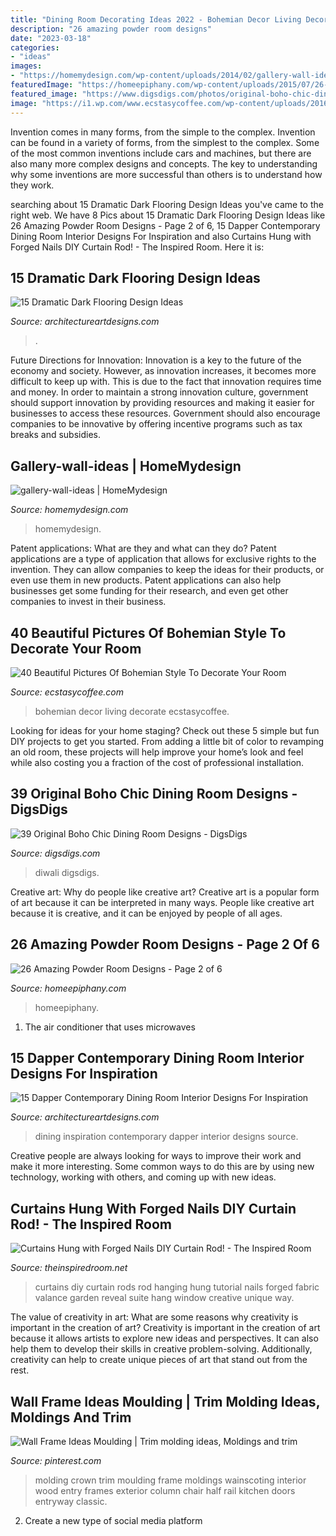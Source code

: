 ```yaml
---
title: "Dining Room Decorating Ideas 2022 - Bohemian Decor Living Decorate Ecstasycoffee"
description: "26 amazing powder room designs"
date: "2023-03-18"
categories:
- "ideas"
images:
- "https://homemydesign.com/wp-content/uploads/2014/02/gallery-wall-ideas.jpg"
featuredImage: "https://homeepiphany.com/wp-content/uploads/2015/07/26-Amazing-Powder-Room-Designs-5.jpg"
featured_image: "https://www.digsdigs.com/photos/original-boho-chic-dining-room-designs-21.jpg"
image: "https://i1.wp.com/www.ecstasycoffee.com/wp-content/uploads/2016/10/Bohemian-Living-Room-Designs-22.jpg"
---
```



Invention comes in many forms, from the simple to the complex.
Invention can be found in a variety of forms, from the simplest to the complex. Some of the most common inventions include cars and machines, but there are also many more complex designs and concepts. The key to understanding why some inventions are more successful than others is to understand how they work.

	

		
searching about 15 Dramatic Dark Flooring Design Ideas you've came to the right web. We have 8 Pics about 15 Dramatic Dark Flooring Design Ideas like 26 Amazing Powder Room Designs - Page 2 of 6, 15 Dapper Contemporary Dining Room Interior Designs For Inspiration and also Curtains Hung with Forged Nails DIY Curtain Rod! - The Inspired Room. Here it is:
		
    
## 15 Dramatic Dark Flooring Design Ideas

<img loading=lazy src="https://www.architectureartdesigns.com/wp-content/uploads/2015/03/141-1024x682.jpg" onerror="this.onerror=null;this.src='https://tse1.mm.bing.net/th?id=OIP.utPgSFx_97c3IAFpYt37SgHaE7&amp;pid=15.1';" alt="15 Dramatic Dark Flooring Design Ideas">

_Source: architectureartdesigns.com_

>. 

	

Future Directions for Innovation:
Innovation is a key to the future of the economy and society. However, as innovation increases, it becomes more difficult to keep up with. This is due to the fact that innovation requires time and money. In order to maintain a strong innovation culture, government should support innovation by providing resources and making it easier for businesses to access these resources. Government should also encourage companies to be innovative by offering incentive programs such as tax breaks and subsidies.

    
## Gallery-wall-ideas | HomeMydesign

<img loading=lazy src="https://homemydesign.com/wp-content/uploads/2014/02/gallery-wall-ideas.jpg" onerror="this.onerror=null;this.src='https://tse4.mm.bing.net/th?id=OIP.FPCqJx4xX9yQXvwrJOba2QHaJ4&amp;pid=15.1';" alt="gallery-wall-ideas | HomeMydesign">

_Source: homemydesign.com_

>homemydesign. 

	

Patent applications: What are they and what can they do?
Patent applications are a type of application that allows for exclusive rights to the invention. They can allow companies to keep the ideas for their products, or even use them in new products. Patent applications can also help businesses get some funding for their research, and even get other companies to invest in their business.

    
## 40 Beautiful Pictures Of Bohemian Style To Decorate Your Room

<img loading=lazy src="https://i1.wp.com/www.ecstasycoffee.com/wp-content/uploads/2016/10/Bohemian-Living-Room-Designs-22.jpg" onerror="this.onerror=null;this.src='https://tse1.mm.bing.net/th?id=OIP.PBDs9qsCahfs_FTGZSj0VwHaJ_&amp;pid=15.1';" alt="40 Beautiful Pictures Of Bohemian Style To Decorate Your Room">

_Source: ecstasycoffee.com_

>bohemian decor living decorate ecstasycoffee. 

	

Looking for ideas for your home staging? Check out these 5 simple but fun DIY projects to get you started. From adding a little bit of color to revamping an old room, these projects will help improve your home’s look and feel while also costing you a fraction of the cost of professional installation.

    
## 39 Original Boho Chic Dining Room Designs - DigsDigs

<img loading=lazy src="https://www.digsdigs.com/photos/original-boho-chic-dining-room-designs-21.jpg" onerror="this.onerror=null;this.src='https://tse4.mm.bing.net/th?id=OIP.mdz9y6l2bd6BpeMZRYSkxAHaKt&amp;pid=15.1';" alt="39 Original Boho Chic Dining Room Designs - DigsDigs">

_Source: digsdigs.com_

>diwali digsdigs. 

	

Creative art: Why do people like creative art?
Creative art is a popular form of art because it can be interpreted in many ways. People like creative art because it is creative, and it can be enjoyed by people of all ages.

    
## 26 Amazing Powder Room Designs - Page 2 Of 6

<img loading=lazy src="https://homeepiphany.com/wp-content/uploads/2015/07/26-Amazing-Powder-Room-Designs-5.jpg" onerror="this.onerror=null;this.src='https://tse4.mm.bing.net/th?id=OIP.RbHXWvVlfVYJnp06wKZD1AHaLH&amp;pid=15.1';" alt="26 Amazing Powder Room Designs - Page 2 of 6">

_Source: homeepiphany.com_

>homeepiphany. 

	

1. The air conditioner that uses microwaves

    
## 15 Dapper Contemporary Dining Room Interior Designs For Inspiration

<img loading=lazy src="https://www.architectureartdesigns.com/wp-content/uploads/2015/01/15-Dapper-Contemporary-Dining-Room-Interior-Designs-For-Inspiration-2-630x947.jpg" onerror="this.onerror=null;this.src='https://tse3.mm.bing.net/th?id=OIP.AguEda0N5KWuZsLue2bBzwHaLI&amp;pid=15.1';" alt="15 Dapper Contemporary Dining Room Interior Designs For Inspiration">

_Source: architectureartdesigns.com_

>dining inspiration contemporary dapper interior designs source. 

	

Creative people are always looking for ways to improve their work and make it more interesting. Some common ways to do this are by using new technology, working with others, and coming up with new ideas.

    
## Curtains Hung With Forged Nails DIY Curtain Rod! - The Inspired Room

<img loading=lazy src="https://theinspiredroom.net/wp-content/uploads/2012/03/curtains-and-nail-hangers.jpg" onerror="this.onerror=null;this.src='https://tse4.mm.bing.net/th?id=OIP.M6s1bHQPUQ-oh9mT8fB95wHaLG&amp;pid=15.1';" alt="Curtains Hung with Forged Nails DIY Curtain Rod! - The Inspired Room">

_Source: theinspiredroom.net_

>curtains diy curtain rods rod hanging hung tutorial nails forged fabric valance garden reveal suite hang window creative unique way. 

	

The value of creativity in art: What are some reasons why creativity is important in the creation of art?
Creativity is important in the creation of art because it allows artists to explore new ideas and perspectives. It can also help them to develop their skills in creative problem-solving. Additionally, creativity can help to create unique pieces of art that stand out from the rest.

    
## Wall Frame Ideas Moulding | Trim Molding Ideas, Moldings And Trim

<img loading=lazy src="https://i.pinimg.com/736x/6a/af/40/6aaf40adf9da21ae5728ce5ae31690e6.jpg" onerror="this.onerror=null;this.src='https://tse1.mm.bing.net/th?id=OIP.H258zS2nkbxAcxe4AiO-aQHaJ3&amp;pid=15.1';" alt="Wall Frame Ideas Moulding | Trim molding ideas, Moldings and trim">

_Source: pinterest.com_

>molding crown trim moulding frame moldings wainscoting interior wood entry frames exterior column chair half rail kitchen doors entryway classic. 

	

2. Create a new type of social media platform

